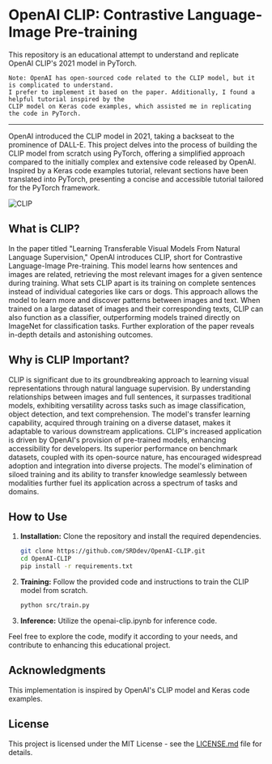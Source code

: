# OpenAI CLIP: Contrastive Language-Image Pre-training

This repository is an educational attempt to understand and replicate OpenAI CLIP's 2021 model in PyTorch.

```
Note: OpenAI has open-sourced code related to the CLIP model, but it is complicated to understand.
I prefer to implement it based on the paper. Additionally, I found a helpful tutorial inspired by the
CLIP model on Keras code examples, which assisted me in replicating the code in PyTorch.
```

---

OpenAI introduced the CLIP model in 2021, taking a backseat to the prominence of DALL-E. This project delves into the process of building the CLIP model from scratch using PyTorch, offering a simplified approach compared to the initially complex and extensive code released by OpenAI. Inspired by a Keras code examples tutorial, relevant sections have been translated into PyTorch, presenting a concise and accessible tutorial tailored for the PyTorch framework.

![CLIP](https://production-media.paperswithcode.com/methods/3d5d1009-6e3d-4570-8fd9-ee8f588003e7.png)

## What is CLIP?
In the paper titled "Learning Transferable Visual Models From Natural Language Supervision," OpenAI introduces CLIP, short for Contrastive Language-Image Pre-training. This model learns how sentences and images are related, retrieving the most relevant images for a given sentence during training. What sets CLIP apart is its training on complete sentences instead of individual categories like cars or dogs. This approach allows the model to learn more and discover patterns between images and text. When trained on a large dataset of images and their corresponding texts, CLIP can also function as a classifier, outperforming models trained directly on ImageNet for classification tasks. Further exploration of the paper reveals in-depth details and astonishing outcomes.

## Why is CLIP Important?
CLIP is significant due to its groundbreaking approach to learning visual representations through natural language supervision. By understanding relationships between images and full sentences, it surpasses traditional models, exhibiting versatility across tasks such as image classification, object detection, and text comprehension. The model's transfer learning capability, acquired through training on a diverse dataset, makes it adaptable to various downstream applications. CLIP's increased application is driven by OpenAI's provision of pre-trained models, enhancing accessibility for developers. Its superior performance on benchmark datasets, coupled with its open-source nature, has encouraged widespread adoption and integration into diverse projects. The model's elimination of siloed training and its ability to transfer knowledge seamlessly between modalities further fuel its application across a spectrum of tasks and domains.

## How to Use
1. **Installation:** Clone the repository and install the required dependencies.
    ```bash
    git clone https://github.com/SRDdev/OpenAI-CLIP.git
    cd OpenAI-CLIP
    pip install -r requirements.txt
    ```
2. **Training:** Follow the provided code and instructions to train the CLIP model from scratch.
    ```bash
    python src/train.py
    ```

3. **Inference:** Utilize the openai-clip.ipynb for inference code.

Feel free to explore the code, modify it according to your needs, and contribute to enhancing this educational project.

## Acknowledgments
This implementation is inspired by OpenAI's CLIP model and Keras code examples.

## License
This project is licensed under the MIT License - see the [LICENSE.md](LICENSE.md) file for details.

